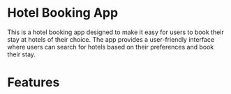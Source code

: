 # Hotel Booking App

This is a hotel booking app designed to make it easy for users to book their stay at hotels of their choice. The app provides a user-friendly interface where users can search for hotels based on their preferences and book their stay.

# Features
